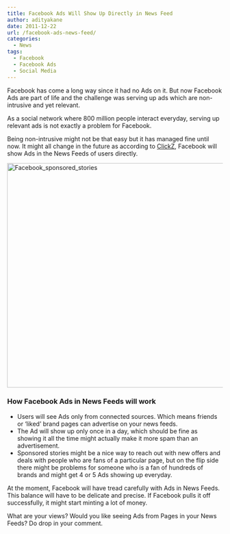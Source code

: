 ```yaml
---
title: Facebook Ads Will Show Up Directly in News Feed
author: adityakane
date: 2011-12-22
url: /facebook-ads-news-feed/
categories:
  - News
tags:
  - Facebook
  - Facebook Ads
  - Social Media
---
```

Facebook has come a long way since it had no Ads on it. But now Facebook Ads are part of life and the challenge was serving up ads which are non-intrusive and yet relevant.

As a social network where 800 million people interact everyday, serving up relevant ads is not exactly a problem for Facebook.

Being non-intrusive might not be that easy but it has managed fine until now. It might all change in the future as according to <a href="http://www.clickz.com/clickz/news/2134032/facebook-brings-ads-news-feed" onclick="_gaq.push(['_trackEvent', 'outbound-article', 'http://www.clickz.com/clickz/news/2134032/facebook-brings-ads-news-feed', 'ClickZ']);" >ClickZ</a>, Facebook will show Ads in the News Feeds of users directly.

[<img style="background-image: none; padding-left: 0px; padding-right: 0px; display: inline; padding-top: 0px; border: 0px;" title="Facebook_sponsored_stories" src="http://cdn.devilsworkshop.org/files/2011/12/Facebook_sponsored_stories_thumb.png" alt="Facebook_sponsored_stories" width="570" height="524" border="0" />][1]

### How Facebook Ads in News Feeds will work

  * Users will see Ads only from connected sources. Which means friends or ‘liked’ brand pages can advertise on your news feeds.
  * The Ad will show up only once in a day, which should be fine as showing it all the time might actually make it more spam than an advertisement.
  * Sponsored stories might be a nice way to reach out with new offers and deals with people who are fans of a particular page, but on the flip side there might be problems for someone who is a fan of hundreds of brands and might get 4 or 5 Ads showing up everyday.

At the moment, Facebook will have tread carefully with Ads in News Feeds. This balance will have to be delicate and precise. If Facebook pulls it off successfully, it might start minting a lot of money.

What are your views? Would you like seeing Ads from Pages in your News Feeds? Do drop in your comment.

 [1]: http://cdn.devilsworkshop.org/files/2011/12/Facebook_sponsored_stories.png
